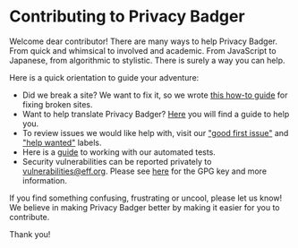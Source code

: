 # Contributing to Privacy Badger

Welcome dear contributor! There are many ways to help Privacy Badger. From
quick and whimsical to involved and academic. From JavaScript to Japanese, from
algorithmic to stylistic. There is surely a way you can help.

Here is a quick orientation to guide your adventure:

* Did we break a site? We want to fix it,
  so we wrote [this how-to guide](/doc/fixing-broken-sites.md) for fixing broken sites.
* Want to help translate Privacy Badger? [Here](/doc/Translation.md) you will
  find a guide to help you.
* To review issues we would like help with, visit our
  ["good first issue"](https://github.com/EFForg/privacybadger/labels/good%20first%20issue)
  and
  ["help wanted"](https://github.com/EFForg/privacybadger/labels/help%20wanted)
  labels.
* Here is a [guide](/doc/tests.md) to working with our automated tests.
* Security vulnerabilities can be reported privately to
  [vulnerabilities@eff.org](mailto:vulnerabilities@eff.org). Please see
  [here](https://www.eff.org/security) for the GPG key and more information.
<!---
* Tell us about our bugs [here]()! Tips to make you're report 10x helpful are in this [bug tips document]().
* Pull Requests welcome! Our PR workflow is documented [here]().
* This short overview of Privacy Badger's architecture can help put things in perspective.
* Developer setup and debugging.
* Documentation brought you this document.
-->

If you find something confusing, frustrating or uncool, please let us know!
We believe in making Privacy Badger better by making it easier for you to contribute.

Thank you!
